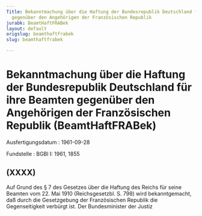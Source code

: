 ```yaml
---
Title: Bekanntmachung über die Haftung der Bundesrepublik Deutschland für ihre Beamten
  gegenüber den Angehörigen der Französischen Republik
jurabk: BeamtHaftFRABek
layout: default
origslug: beamthaftfrabek
slug: beamthaftfrabek

---
```


# Bekanntmachung über die Haftung der Bundesrepublik Deutschland für ihre Beamten gegenüber den Angehörigen der Französischen Republik (BeamtHaftFRABek)

Ausfertigungsdatum
:   1961-09-28

Fundstelle
:   BGBl I: 1961, 1855

## (XXXX)

Auf Grund des § 7 des Gesetzes über die Haftung des Reichs für seine
Beamten vom 22. Mai 1910 (Reichsgesetzbl. S. 798) wird bekanntgemacht,
daß durch die Gesetzgebung der Französischen Republik die
Gegenseitigkeit verbürgt ist.
Der Bundesminister der Justiz

